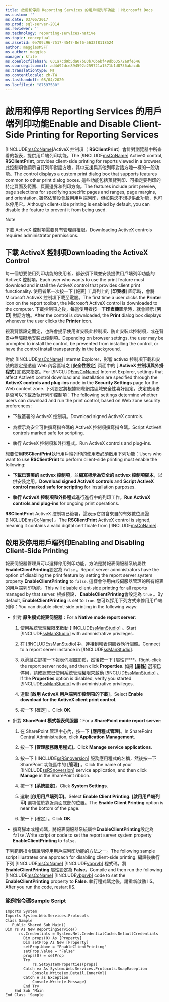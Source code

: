 ```yaml
---
title: 啟用和停用 Reporting Services 的用戶端列印功能 | Microsoft Docs
ms.custom: ''
ms.date: 03/06/2017
ms.prod: sql-server-2014
ms.reviewer: ''
ms.technology: reporting-services-native
ms.topic: conceptual
ms.assetid: 0e709c96-7517-4547-8ef6-5632f8118524
author: maggiesMSFT
ms.author: maggies
manager: kfile
ms.openlocfilehash: 031a7cd9b5da07b03b76b6bf49db63572a8fe546
ms.sourcegitcommit: ad4d92dce894592a259721a1571b1d8736abacdb
ms.translationtype: MT
ms.contentlocale: zh-TW
ms.lasthandoff: 08/04/2020
ms.locfileid: "87597580"
---
```

# <a name="enable-and-disable-client-side-printing-for-reporting-services"></a><span data-ttu-id="30a7b-102">啟用和停用 Reporting Services 的用戶端列印功能</span><span class="sxs-lookup"><span data-stu-id="30a7b-102">Enable and Disable Client-Side Printing for Reporting Services</span></span>
  <span data-ttu-id="30a7b-103">[!INCLUDE[msCoName](../../includes/msconame-md.md)]ActiveX 控制項（ **RSClientPrint**）會針對瀏覽器中所查看的報表，提供用戶端列印功能。</span><span class="sxs-lookup"><span data-stu-id="30a7b-103">The [!INCLUDE[msCoName](../../includes/msconame-md.md)] ActiveX control, **RSClientPrint**, provides client-side printing for reports viewed in a browser.</span></span> <span data-ttu-id="30a7b-104">此控制項會顯示自訂列印對話方塊，其中支援與其他列印對話方塊一樣的一般功能。</span><span class="sxs-lookup"><span data-stu-id="30a7b-104">The control displays a custom print dialog box that supports features common to other print dialog boxes.</span></span> <span data-ttu-id="30a7b-105">這些功能包括預覽列印、可指定要列印的特定頁面及範圍、頁面邊界和列印方向。</span><span class="sxs-lookup"><span data-stu-id="30a7b-105">The features include print preview, page selections for specifying specific pages and ranges, page margins, and orientation.</span></span> <span data-ttu-id="30a7b-106">雖然依預設會啟用用戶端列印，但如果您不想提供此功能，也可以停用它。</span><span class="sxs-lookup"><span data-stu-id="30a7b-106">Although client-side printing is enabled by default, you can disable the feature to prevent it from being used.</span></span>  
  
> [!NOTE]  
>  <span data-ttu-id="30a7b-107">下載 ActiveX 控制項需要具有管理員權限。</span><span class="sxs-lookup"><span data-stu-id="30a7b-107">Downloading ActiveX controls requires administrator permissions.</span></span>  
  
## <a name="downloading-the-activex-control"></a><span data-ttu-id="30a7b-108">下載 ActiveX 控制項</span><span class="sxs-lookup"><span data-stu-id="30a7b-108">Downloading the ActiveX Control</span></span>  
 <span data-ttu-id="30a7b-109">每一個想要使用列印功能的使用者，都必須下載並安裝提供用戶端列印功能的 ActiveX 控制項。</span><span class="sxs-lookup"><span data-stu-id="30a7b-109">Each user who wants to use the print feature must download and install the ActiveX control that provides client print functionality.</span></span> <span data-ttu-id="30a7b-110">使用者第一次按一下 [報表] 工具列上的 [**印表機**] 圖示時，會將 Microsoft ActiveX 控制項下載至電腦。</span><span class="sxs-lookup"><span data-stu-id="30a7b-110">The first time a user clicks the **Printer** icon on the report toolbar, the Microsoft ActiveX control is downloaded to the computer.</span></span> <span data-ttu-id="30a7b-111">下載控制項之後，每當使用者按一下**印表機**圖示時，就會顯示 [**列印**] 對話方塊。</span><span class="sxs-lookup"><span data-stu-id="30a7b-111">After the control is downloaded, the **Print** dialog box displays whenever the user clicks the **Printer** icon.</span></span>  
  
 <span data-ttu-id="30a7b-112">視瀏覽器設定而定，也許會提示使用者安裝此控制項、防止安裝此控制項，或在背景中無障礙地安裝此控制項。</span><span class="sxs-lookup"><span data-stu-id="30a7b-112">Depending on browser settings, the user may be prompted to install the control, be prevented from installing the control, or have the control install transparently in the background.</span></span>  
  
 <span data-ttu-id="30a7b-113">對於 [!INCLUDE[msCoName](../../includes/msconame-md.md)] Internet Explorer，影響 activex 控制項下載和安裝的設定是透過 Web 內容區域之 [**安全性設定**] 頁面中的 [ **ActiveX 控制項與外掛程式]** 節點來指定。</span><span class="sxs-lookup"><span data-stu-id="30a7b-113">For [!INCLUDE[msCoName](../../includes/msconame-md.md)] Internet Explorer, settings that affect ActiveX control download and installation are specified through the **ActiveX controls and plug-ins** node in the **Security Settings** page for the Web content zone.</span></span> <span data-ttu-id="30a7b-114">下列設定將根據網際網路區域安全性喜好設定，決定使用者是否可以下載及執行列印控制項：</span><span class="sxs-lookup"><span data-stu-id="30a7b-114">The following settings determine whether users can download and run the print control, based on Web zone security preferences:</span></span>  
  
-   <span data-ttu-id="30a7b-115">下載簽署的 ActiveX 控制項。</span><span class="sxs-lookup"><span data-stu-id="30a7b-115">Download signed ActiveX controls.</span></span>  
  
-   <span data-ttu-id="30a7b-116">為標示為安全可供撰寫指令碼的 ActiveX 控制項撰寫指令碼。</span><span class="sxs-lookup"><span data-stu-id="30a7b-116">Script ActiveX controls marked safe for scripting.</span></span>  
  
-   <span data-ttu-id="30a7b-117">執行 ActiveX 控制項和外掛程式。</span><span class="sxs-lookup"><span data-stu-id="30a7b-117">Run ActiveX controls and plug-ins.</span></span>  
  
 <span data-ttu-id="30a7b-118">想要使用**RSClientPrint**執行用戶端列印的使用者必須啟用下列功能：</span><span class="sxs-lookup"><span data-stu-id="30a7b-118">Users who want to use **RSClientPrint** to perform client-side printing must enable the following:</span></span>  
  
-   <span data-ttu-id="30a7b-119">**下載已簽署的 activex 控制項**，並**編寫標示為安全的 activex 控制項腳本**，以供安裝之用。</span><span class="sxs-lookup"><span data-stu-id="30a7b-119">**Download signed ActiveX controls** and **Script ActiveX control marked safe for scripting** for installation purposes.</span></span>  
  
-   <span data-ttu-id="30a7b-120">**執行 ActiveX 控制項和外掛程式**進行進行中的列印工作。</span><span class="sxs-lookup"><span data-stu-id="30a7b-120">**Run ActiveX controls and plug-ins** for ongoing print operations.</span></span>  
  
 <span data-ttu-id="30a7b-121">**RSClientPrint** ActiveX 控制項已簽署，這表示它包含來自的有效數位憑證 [!INCLUDE[msCoName](../../includes/msconame-md.md)] 。</span><span class="sxs-lookup"><span data-stu-id="30a7b-121">The **RSClientPrint** ActiveX control is signed, meaning it contains a valid digital certificate from [!INCLUDE[msCoName](../../includes/msconame-md.md)].</span></span>  
  
## <a name="enabling-and-disabling-client-side-printing"></a><span data-ttu-id="30a7b-122">啟用及停用用戶端列印</span><span class="sxs-lookup"><span data-stu-id="30a7b-122">Enabling and Disabling Client-Side Printing</span></span>  
 <span data-ttu-id="30a7b-123">報表伺服器管理員可以選擇停用列印功能，方法是將報表伺服器系統屬性**EnableClientPrinting**設定為 `false` 。</span><span class="sxs-lookup"><span data-stu-id="30a7b-123">Report server administrators have the option of disabling the print feature by setting the report server system property **EnableClientPrinting** to `false`.</span></span> <span data-ttu-id="30a7b-124">這樣會停用由該伺服器管理的所有報表的用戶端列印功能。</span><span class="sxs-lookup"><span data-stu-id="30a7b-124">This will disable client-side printing for all reports managed by that server.</span></span> <span data-ttu-id="30a7b-125">根據預設， **EnableClientPrinting**會設定為 `true` 。</span><span class="sxs-lookup"><span data-stu-id="30a7b-125">By default, **EnableClientPrinting** is set to `true`.</span></span> <span data-ttu-id="30a7b-126">您可以採用下列方式來停用用戶端列印：</span><span class="sxs-lookup"><span data-stu-id="30a7b-126">You can disable client-side printing in the following ways:</span></span>  
  
-   <span data-ttu-id="30a7b-127">針對 **原生模式報表伺服器**：</span><span class="sxs-lookup"><span data-stu-id="30a7b-127">For a **Native mode report server**:</span></span>  
  
    1.  <span data-ttu-id="30a7b-128">使用系統管理權限來啟動 [!INCLUDE[ssManStudio](../../includes/ssmanstudio-md.md)] 。</span><span class="sxs-lookup"><span data-stu-id="30a7b-128">Start [!INCLUDE[ssManStudio](../../includes/ssmanstudio-md.md)] with administrative privileges.</span></span>  
  
    2.  <span data-ttu-id="30a7b-129">在 [!INCLUDE[ssManStudio](../../includes/ssmanstudio-md.md)]中，連接到報表伺服器執行個體。</span><span class="sxs-lookup"><span data-stu-id="30a7b-129">Connect to a report server instance in [!INCLUDE[ssManStudio](../../includes/ssmanstudio-md.md)].</span></span>  
  
    3.  <span data-ttu-id="30a7b-130">以滑鼠右鍵按一下報表伺服器節點，然後按一下 [屬性]\*\*\*\*。</span><span class="sxs-lookup"><span data-stu-id="30a7b-130">Right-click the report server node, and then click **Properties**.</span></span> <span data-ttu-id="30a7b-131">如果 **[屬性]** 選項已停用，請確認您已使用系統管理權限來啟動 [!INCLUDE[ssManStudio](../../includes/ssmanstudio-md.md)] 。</span><span class="sxs-lookup"><span data-stu-id="30a7b-131">If the **Properties** option is disabled, verify you started [!INCLUDE[ssManStudio](../../includes/ssmanstudio-md.md)] with administrative privileges.</span></span>  
  
    4.  <span data-ttu-id="30a7b-132">選取 **[啟用 ActiveX 用戶端列印控制項的下載**]。</span><span class="sxs-lookup"><span data-stu-id="30a7b-132">Select **Enable download for the ActiveX client print control**.</span></span>  
  
    5.  <span data-ttu-id="30a7b-133">按一下 [確定]  。</span><span class="sxs-lookup"><span data-stu-id="30a7b-133">Click **OK**.</span></span>  
  
-   <span data-ttu-id="30a7b-134">針對 **SharePoint 模式報表伺服器**：</span><span class="sxs-lookup"><span data-stu-id="30a7b-134">For a **SharePoint mode report server**:</span></span>  
  
    1.  <span data-ttu-id="30a7b-135">在 SharePoint 管理中心內，按一下 **[應用程式管理]**。</span><span class="sxs-lookup"><span data-stu-id="30a7b-135">In SharePoint Central Administration, click **Application Management**.</span></span>  
  
    2.  <span data-ttu-id="30a7b-136">按一下 **[管理服務應用程式]**。</span><span class="sxs-lookup"><span data-stu-id="30a7b-136">Click **Manage service applications**.</span></span>  
  
    3.  <span data-ttu-id="30a7b-137">按一下 [!INCLUDE[ssRSnoversion](../../includes/ssrsnoversion-md.md)] 服務應用程式的名稱，然後按一下 SharePoint 功能區中的 **[管理]** 。</span><span class="sxs-lookup"><span data-stu-id="30a7b-137">Click the name of your [!INCLUDE[ssRSnoversion](../../includes/ssrsnoversion-md.md)] service application, and then click **Manage** in the SharePoint ribbon.</span></span>  
  
    4.  <span data-ttu-id="30a7b-138">按一下 **[系統設定]**。</span><span class="sxs-lookup"><span data-stu-id="30a7b-138">Click **System Settings**.</span></span>  
  
    5.  <span data-ttu-id="30a7b-139">選取 **[啟用用戶端列印]**。</span><span class="sxs-lookup"><span data-stu-id="30a7b-139">Select **Enable Client Printing**.</span></span> <span data-ttu-id="30a7b-140">**[啟用用戶端列印]** 選項位於靠近頁面底部的位置。</span><span class="sxs-lookup"><span data-stu-id="30a7b-140">The **Enable Client Printing** option is near the bottom of the page.</span></span>  
  
    6.  <span data-ttu-id="30a7b-141">按一下 [確定]  。</span><span class="sxs-lookup"><span data-stu-id="30a7b-141">Click **OK**.</span></span>  
  
-   <span data-ttu-id="30a7b-142">撰寫腳本或程式碼，將報表伺服器系統屬性**EnableClientPrinting**設定為`false.`</span><span class="sxs-lookup"><span data-stu-id="30a7b-142">Write script or code to set the report server system property **EnableClientPrinting** to `false.`</span></span>  
  
 <span data-ttu-id="30a7b-143">下列範例指令碼說明停用用戶端列印功能的方法之一。</span><span class="sxs-lookup"><span data-stu-id="30a7b-143">The following sample script illustrates one approach for disabling client-side printing.</span></span> <span data-ttu-id="30a7b-144">編譯後執行下列 [!INCLUDE[msCoName](../../includes/msconame-md.md)] [!INCLUDE[vbprvb](../../includes/vbprvb-md.md)] 程式碼，將 **EnableClientPrinting** 屬性設定為 **False**。</span><span class="sxs-lookup"><span data-stu-id="30a7b-144">Compile and then run the following [!INCLUDE[msCoName](../../includes/msconame-md.md)] [!INCLUDE[vbprvb](../../includes/vbprvb-md.md)] code to set the **EnableClientPrinting** property to **False**.</span></span> <span data-ttu-id="30a7b-145">執行程式碼之後，請重新啟動 IIS。</span><span class="sxs-lookup"><span data-stu-id="30a7b-145">After you run the code, restart IIS.</span></span>  
  
### <a name="sample-script"></a><span data-ttu-id="30a7b-146">範例指令碼</span><span class="sxs-lookup"><span data-stu-id="30a7b-146">Sample Script</span></span>  
  
```  
Imports System  
Imports System.Web.Services.Protocols  
Class Sample  
   Public Shared Sub Main()  
Dim rs As New ReportingService()  
      rs.Credentials = System.Net.CredentialCache.DefaultCredentials  
        Dim props(0) As [Property]  
        Dim setProp As New [Property]  
        setProp.Name = "EnableClientPrinting"  
        setProp.Value = "False"   
        props(0) = setProp  
        Try  
            rs.SetSystemProperties(props)  
        Catch ex As System.Web.Services.Protocols.SoapException  
            Console.Write(ex.Detail.InnerXml)  
        Catch e as Exception  
            Console.Write(e.Message)  
        End Try  
    End Sub 'Main  
End Class 'Sample  
```  
  
  
